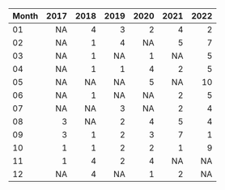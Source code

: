 |Month | 2017| 2018| 2019| 2020| 2021| 2022|
|:-----|----:|----:|----:|----:|----:|----:|
|01    |   NA|    4|    3|    2|    4|    2|
|02    |   NA|    1|    4|   NA|    5|    7|
|03    |   NA|    1|   NA|    1|   NA|    5|
|04    |   NA|    1|    1|    4|    2|    5|
|05    |   NA|   NA|   NA|    5|   NA|   10|
|06    |   NA|    1|   NA|   NA|    2|    5|
|07    |   NA|   NA|    3|   NA|    2|    4|
|08    |    3|   NA|    2|    4|    5|    4|
|09    |    3|    1|    2|    3|    7|    1|
|10    |    1|    1|    2|    2|    1|    9|
|11    |    1|    4|    2|    4|   NA|   NA|
|12    |   NA|    4|   NA|    1|    2|   NA|
